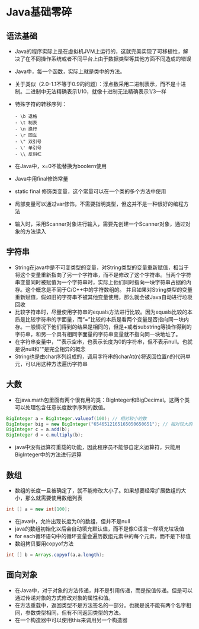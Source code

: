 # Java基础零碎

## 语法基础

- Java的程序实际上是在虚拟机JVM上运行的，这就完美实现了可移植性，解决了在不同操作系统或者不同平台上由于数据类型等其他方面不同造成的错误
- Java中，每一个函数，实际上就是类中的方法。
- 关于类似（2.0-1.1不等于0.9的问题）：浮点数采用二进制表示，而不是十进制。二进制中无法精确表示1/10，就像十进制无法精确表示1/3一样
- 特殊字符的转移序列：

  ```
  - \b 退格
  - \t 制表
  - \n 换行
  - \r 回车
  - \" 双引号
  - \' 单引号
  - \\ 反斜杠
  ```
- 在Java中，x=0不能替换为boolern使用
- Java中用final修饰常量
- static final 修饰类变量，这个常量可以在一个类的多个方法中使用
- 局部变量可以通过var修饰，不需要指明类型，但这并不是一种很好的编程方法
- 输入时，采用Scanner对象进行输入，需要先创建一个Scanner对象，通过对象的方法读入

## 字符串

- String在java中是不可变类型的变量，对String类型的变量重新赋值，相当于将这个变量重新指向了另一个字符串，而不是修改了这个字符串。当两个字符串变量同时被赋值为一个字符串时，实际上他们同时指向一块字符串占据的内存。这个概念是不同于C/C++中的字符数组的。  并且如果对String类型的变量重新赋值，假如旧的字符串不被其他变量使用，那么就会被Java自动进行垃圾回收
- 比较字符串时，尽量使用字符串的equals方法进行比较。因为equals比较的本质是比较字符串的字面量，而“=”比较的本质是看两个变量是否指向同一块内存。一般情况下他们得到的结果是相同的，但是+或者substring等操作得到的字符串，和另一个具有相同字面量的字符串变量就不指向同一块地址了。
- 在字符串变量中，""表示空串，也表示长度为0的字符串，但不表示null。也就是说null和""是完全相异的概念
- String也是由char序列组成的，调用字符串的charAt(n)将返回位置n的代码单元，可以用这种方法遍历字符串

## 大数

- 在java.math包里面有两个很有用的类：BigInteger和BigDecimal。这两个类可以处理包含任意长度数字序列的数值。

```java
BigInteger a = BigInteger.valueof(100); // 相对较小的数
BigInteger big = new BigInteger("6546512165165050650651"); // 相对较大的数
BigInteger c = a.add(b);
BigInteger d = c.multiply(b);
```

- java中没有运算符重载的功能，因此程序员不能够自定义运算符，只能用BigInteger中的方法进行运算

## 数组

- 数组的长度一旦被确定了，就不能修改大小了。如果想要经常扩展数组的大小，那么就需要使用数组列表

```java
int [] a = new int[100];
```

- 在java中，允许出现长度为0的数组，但并不是null
- java的数组初始化以后会自动填充默认值，而不是像C语言一样填充垃圾值
- for each循环语句中的循环变量会遍历数组元素中的每个元素，而不是下标值
- 数组拷贝要用copyof方法

```java
int [] b = Arrays.copyof(a,a.length);
```

## 面向对象

- 在Java中，对于对象的方法传递，并不是引用传递，而是按值传递。但是可以通过传递对象的方式修改对象的属性和值。
- 在方法重载中，返回类型不是方法签名的一部分。也就是说不能有两个名字相同，参数类型相同，但有不同返回类型的方法。
- 在一个构造器中可以使用this来调用另一个构造器
